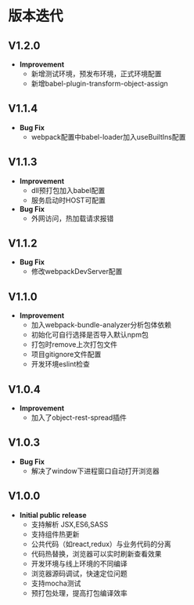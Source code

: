 # 版本迭代
## V1.2.0
 * **Improvement**
   * 新增测试环境，预发布环境，正式环境配置
   * 新增babel-plugin-transform-object-assign
## V1.1.4
 * **Bug Fix**
   * webpack配置中babel-loader加入useBuiltIns配置
## V1.1.3
 * **Improvement**
   * dll预打包加入babel配置
   * 服务启动时HOST可配置
 * **Bug Fix**
   * 外网访问，热加载请求报错
## V1.1.2
 * **Bug Fix**
   * 修改webpackDevServer配置
## V1.1.0
 * **Improvement**
   * 加入webpack-bundle-analyzer分析包体依赖
   * 初始化可自行选择是否导入默认npm包
   * 打包时remove上次打包文件
   * 项目gitignore文件配置
   * 开发环境eslint检查
## V1.0.4  
 * **Improvement**
   * 加入了object-rest-spread插件
## V1.0.3  
 * **Bug Fix**
   * 解决了window下进程窗口自动打开浏览器
## V1.0.0
 * **Initial public release**
   * 支持解析 JSX,ES6,SASS
   * 支持组件热更新
   * 公共代码（如react,redux）与业务代码的分离
   * 代码热替换，浏览器可以实时刷新查看效果
   * 开发环境与线上环境的不同编译
   * 浏览器源码调试，快速定位问题
   * 支持mocha测试
   * 预打包处理，提高打包编译效率